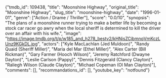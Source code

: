 {"tmdb_id": 109438, "title": "Moonshine Highway", "original_title": "Moonshine Highway", "slug_title": "moonshine-highway", "date": "1996-01-01", "genre": ["Action / Drame / Thriller"], "score": "0.0/10", "synopsis": "The plans of a moonshine runner trying to make a better life by becoming a stock car racer go awry when the local sheriff is determined to kill the driver over an affair with his wife.", "image": "https://image.tmdb.org/t/p/w185_and_h278_bestv2/kHNisZCibmnqVmKczLUnz9KGkDL.jpg", "actors": ["Kyle MacLachlan (Jed Muldoon)", "Randy Quaid (Sheriff Miller)", "Maria del Mar (Ethel Miller)", "Alex Carter (Bill Rickman)", "Gary Farmer (Hooch Wilson)", "Jeremy Ratchford (Dwayne Dayton)", "Leslie Carlson (Pappy)", "Dennis Fitzgerald (Clancy Clayton)", "Raliegh Wilson (Claude Clayton)", "Michael Copeman (Ol Man Clayton)"], "comments": [], "recommandations_id": [], "youtube_key": "notfound"}